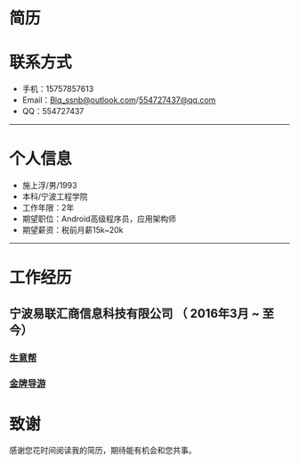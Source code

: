 # 简历

# 联系方式

- 手机：15757857613
- Email：Blq_ssnb@outlook.com/554727437@qq.com
- QQ：554727437

---

# 个人信息

 - 施上浮/男/1993
 - 本科/宁波工程学院
 - 工作年限：2年
 - 期望职位：Android高级程序员，应用架构师
 - 期望薪资：税前月薪15k~20k

---

# 工作经历
## 宁波易联汇商信息科技有限公司 （ 2016年3月 ~ 至今）

### [生意帮](http://www.easylinking.cn/download.html)

### [金牌导游](http://shouji.baidu.com/software/11677177.html)

# 致谢
感谢您花时间阅读我的简历，期待能有机会和您共事。
